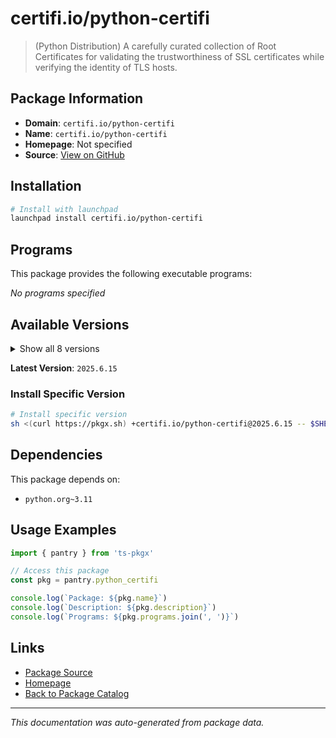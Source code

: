 # certifi.io/python-certifi

> (Python Distribution) A carefully curated collection of Root Certificates for validating the trustworthiness of SSL certificates while verifying the identity of TLS hosts.

## Package Information

- **Domain**: `certifi.io/python-certifi`
- **Name**: `certifi.io/python-certifi`
- **Homepage**: Not specified
- **Source**: [View on GitHub](https://github.com/pkgxdev/pantry/tree/main/projects/certifi.io/python-certifi/package.yml)

## Installation

```bash
# Install with launchpad
launchpad install certifi.io/python-certifi
```

## Programs

This package provides the following executable programs:

*No programs specified*

## Available Versions

<details>
<summary>Show all 8 versions</summary>

- `2025.6.15`, `2025.4.26`, `2025.1.31`, `2024.12.14`, `2024.8.30`
- `2024.7.4`, `2024.6.2`, `2024.2.2`

</details>

**Latest Version**: `2025.6.15`

### Install Specific Version

```bash
# Install specific version
sh <(curl https://pkgx.sh) +certifi.io/python-certifi@2025.6.15 -- $SHELL -i
```

## Dependencies

This package depends on:

- `python.org~3.11`

## Usage Examples

```typescript
import { pantry } from 'ts-pkgx'

// Access this package
const pkg = pantry.python_certifi

console.log(`Package: ${pkg.name}`)
console.log(`Description: ${pkg.description}`)
console.log(`Programs: ${pkg.programs.join(', ')}`)
```

## Links

- [Package Source](https://github.com/pkgxdev/pantry/tree/main/projects/certifi.io/python-certifi/package.yml)
- [Homepage](#)
- [Back to Package Catalog](../package-catalog.md)

---

*This documentation was auto-generated from package data.*
